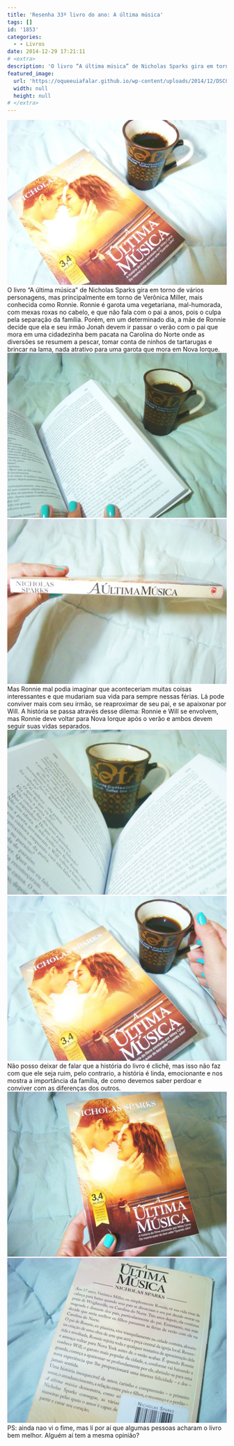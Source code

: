 ```yaml
---
title: 'Resenha 33º livro do ano: A última música'
tags: []
id: '1853'
categories:
  - - Livros
date: 2014-12-29 17:21:11
# <extra>
description: 'O livro “A última música” de Nicholas Sparks gira em torno de vários personagens, mas principalmente em torno de Verônica Miller, mais conhecida como Ronnie. Ronnie é garota uma vegetariana, mal-humorada, com mexas roxas no cabelo, e que não fala com o pai a anos, pois o culpa pela separação da família. Porém, em um determinado dia, a mãe de Ronnie decide que ela e seu irmão Jonah devem ir passar o verão com o pai que mora em uma cidadezinha bem pacata na Carolina do Norte onde as diversões se resumem a pescar, tomar conta de ninhos de tartarugas e brincar na lama, nada atrativo para uma garota que mora em Nova Iorque. Mas Ronnie mal podia imaginar que aconteceriam muitas coisas interessantes e que mudariam sua vida para sempre nessas férias. Lá pode conviver mais com seu irmão, &hellip;'
featured_image: 
  url: 'https://oqueeuiafalar.github.io/wp-content/uploads/2014/12/DSC03460-1024x768.jpg'
  width: null
  height: null
# </extra>
---
```


[![Capa do livro A Ultima música (Resenha)](/wp-content/uploads/2014/12/DSC03460-1024x768.jpg)](/wp-content/uploads/2014/12/DSC03460.jpg) O livro “A última música” de Nicholas Sparks gira em torno de vários personagens, mas principalmente em torno de Verônica Miller, mais conhecida como Ronnie. Ronnie é garota uma vegetariana, mal-humorada, com mexas roxas no cabelo, e que não fala com o pai a anos, pois o culpa pela separação da família. Porém, em um determinado dia, a mãe de Ronnie decide que ela e seu irmão Jonah devem ir passar o verão com o pai que mora em uma cidadezinha bem pacata na Carolina do Norte onde as diversões se resumem a pescar, tomar conta de ninhos de tartarugas e brincar na lama, nada atrativo para uma garota que mora em Nova Iorque. [![páginas do livro A última música (resenha)](/wp-content/uploads/2014/12/DSC03461-1024x768.jpg)](/wp-content/uploads/2014/12/DSC03461.jpg)[![lombada do livro A última música (resenha)](/wp-content/uploads/2014/12/DSC03458-1024x768.jpg)](/wp-content/uploads/2014/12/DSC03458.jpg) Mas Ronnie mal podia imaginar que aconteceriam muitas coisas interessantes e que mudariam sua vida para sempre nessas férias. Lá pode conviver mais com seu irmão, se reaproximar de seu pai, e se apaixonar por Will. A história se passa através desse dilema: Ronnie e Will se envolvem, mas Ronnie deve voltar para Nova Iorque após o verão e ambos devem seguir suas vidas separados. [![páginas do livro "A última música" ](/wp-content/uploads/2014/12/DSC03462-1024x768.jpg)](/wp-content/uploads/2014/12/DSC03462.jpg)[![capa do livro "A última música"](/wp-content/uploads/2014/12/DSC03463-1024x768.jpg)](/wp-content/uploads/2014/12/DSC03463.jpg) Não posso deixar de falar que a história do livro é clichê, mas isso não faz com que ele seja ruim, pelo contrario, a história é linda, emocionante e nos mostra a importância da família, de como devemos saber perdoar e conviver com as diferenças dos outros. [![Capa do livro "A última música"](/wp-content/uploads/2014/12/DSC03456-1024x768.jpg)](/wp-content/uploads/2014/12/DSC03456.jpg)[![Contra-capa do livro "A última música"](/wp-content/uploads/2014/12/DSC03457-1024x768.jpg)](/wp-content/uploads/2014/12/DSC03457.jpg) PS: ainda nao vi o fime, mas lí por aí que algumas pessoas acharam o livro bem melhor. Alguém aí tem a mesma opinião?
